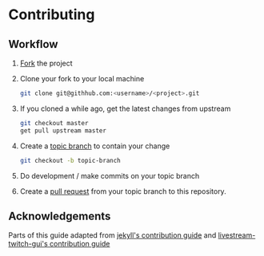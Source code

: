 # Contributing

## Workflow

  1. [Fork](https://help.github.com/articles/fork-a-repo/) the project
  2. Clone your fork to your local machine
     ```bash
     git clone git@githhub.com:<username>/<project>.git
     ```
     
  3. If you cloned a while ago, get the latest changes from upstream
     ```bash
     git checkout master
     get pull upstream master
     ```
     
  4. Create a [topic branch](https://help.github.com/articles/branching-out/#branches) to contain your change
     ```bash
     git checkout -b topic-branch
     ```

  5. Do development / make commits on your topic branch  
  6. Create a [pull request](https://help.github.com/articles/using-pull-requests/) from your topic branch to this repository.

## Acknowledgements

Parts of this guide adapted from
[jekyll's contribution guide](https://github.com/jekyll/jekyll/blob/master/CONTRIBUTING.markdown)
and [livestream-twitch-gui's contribution guide](https://github.com/bastimeyer/livestreamer-twitch-gui/blob/master/CONTRIBUTING.md)
